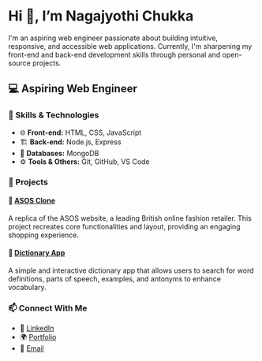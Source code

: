 <!--
**NagajyothiChukka/NagajyothiChukka** is a ✨ _special_ ✨ repository because its `README.md` (this file) appears on your GitHub profile.

Here are some ideas to get you started:

- 🔭 I’m currently working on ...
- 🌱 I’m currently learning ...
- 👯 I’m looking to collaborate on ...
- 🤔 I’m looking for help with ...
- 💬 Ask me about ...
- 📫 How to reach me: ...
- 😄 Pronouns: ...
- ⚡ Fun fact: ...
-->
<!--
**NagajyothiChukka/NagajyothiChukka** is a ✨ _special_ ✨ repository because its `README.md` (this file) appears on your GitHub profile.
-->

# Hi 👋, I’m Nagajyothi Chukka  
I'm an aspiring web engineer passionate about building intuitive, responsive, and accessible web applications. Currently, I'm sharpening my front-end and back-end development skills through personal and open-source projects.

## 💻 Aspiring Web Engineer  

### 🚀 Skills & Technologies  
- 🌐 **Front-end:** HTML, CSS, JavaScript  
- 🏗️ **Back-end:** Node.js, Express  
- 💾 **Databases:** MongoDB  
- ⚙️ **Tools & Others:** Git, GitHub, VS Code  

### 📌 Projects  
#### 🔹 [ASOS Clone](https://nagajyothichukka.github.io/Asos_Project/)  
A replica of the ASOS website, a leading British online fashion retailer. This project recreates core functionalities and layout, providing an engaging shopping experience.  

#### 🔹 [Dictionary App](https://tourmaline-snickerdoodle-99f959.netlify.app/)  
A simple and interactive dictionary app that allows users to search for word definitions, parts of speech, examples, and antonyms to enhance vocabulary.  

### 📫 Connect With Me  
- 💼 [LinkedIn](https://www.linkedin.com/in/nagajyothi-chukka-21aa9b2b1)  
- 🌍 [Portfolio](https://nagajyothichukka.github.io/Portfolio/)  
- 📧 [Email](mailto:nagajyotichukka@gmail.com)  





